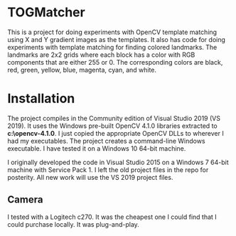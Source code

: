 # TOGMatcher

This is a project for doing experiments with OpenCV template matching using X and Y gradient images as the templates.  It also has code for doing experiments with template matching for finding colored landmarks.  The landmarks are 2x2 grids where each block has a color with RGB components that are either 255 or 0.  The corresponding colors are black, red, green, yellow, blue, magenta, cyan, and white.

# Installation

The project compiles in the Community edition of Visual Studio 2019 (VS 2019).  It uses the Windows pre-built OpenCV 4.1.0 libraries extracted to **c:\opencv-4.1.0**.  I just copied the appropriate OpenCV DLLs to wherever I had my executables.  The project creates a command-line Windows executable.  I have tested it on a Windows 10 64-bit machine.

I originally developed the code in Visual Studio 2015 on a Windows 7 64-bit machine with Service Pack 1.  I left the old project files in the repo for posterity.  All new work will use the VS 2019 project files.

## Camera

I tested with a Logitech c270.  It was the cheapest one I could find that I could purchase locally.  It was plug-and-play.
